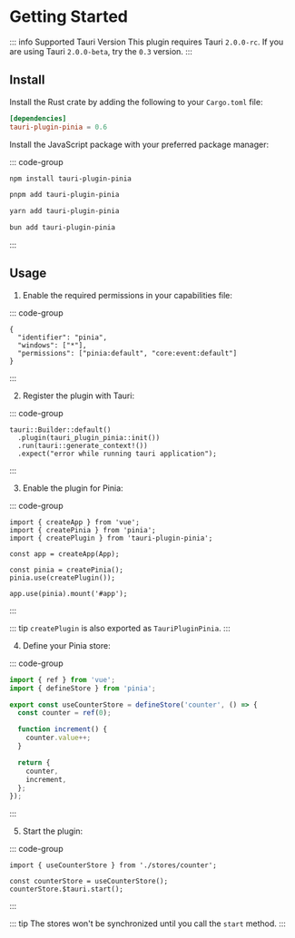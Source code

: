 # Getting Started

::: info Supported Tauri Version
This plugin requires Tauri `2.0.0-rc`. If you are using Tauri `2.0.0-beta`, try the `0.3` version.
:::

## Install

Install the Rust crate by adding the following to your `Cargo.toml` file:

```toml
[dependencies]
tauri-plugin-pinia = 0.6
```

Install the JavaScript package with your preferred package manager:

::: code-group

```sh [npm]
npm install tauri-plugin-pinia
```

```sh [pnpm]
pnpm add tauri-plugin-pinia
```

```sh [yarn]
yarn add tauri-plugin-pinia
```

```sh [bun]
bun add tauri-plugin-pinia
```

:::

## Usage

1. Enable the required permissions in your capabilities file:

::: code-group

```json{4} [src-tauri/capabilities/pinia.json]
{
  "identifier": "pinia",
  "windows": ["*"],
  "permissions": ["pinia:default", "core:event:default"]
}
```

:::

2. Register the plugin with Tauri:

::: code-group

```rust{2} [src-tauri/src/main.rs]
tauri::Builder::default()
  .plugin(tauri_plugin_pinia::init())
  .run(tauri::generate_context!())
  .expect("error while running tauri application");

```

:::

3. Enable the plugin for Pinia:

::: code-group

```ts{8} [src/index.ts]
import { createApp } from 'vue';
import { createPinia } from 'pinia';
import { createPlugin } from 'tauri-plugin-pinia';

const app = createApp(App);

const pinia = createPinia();
pinia.use(createPlugin());

app.use(pinia).mount('#app');
```

:::

::: tip
`createPlugin` is also exported as `TauriPluginPinia`.
:::

4. Define your Pinia store:

::: code-group

```ts [src/stores/counter.ts]
import { ref } from 'vue';
import { defineStore } from 'pinia';

export const useCounterStore = defineStore('counter', () => {
  const counter = ref(0);

  function increment() {
    counter.value++;
  }

  return {
    counter,
    increment,
  };
});
```

:::

5. Start the plugin:

::: code-group

```ts{4} [src/App.vue]
import { useCounterStore } from './stores/counter';

const counterStore = useCounterStore();
counterStore.$tauri.start();
```

:::

::: tip
The stores won't be synchronized until you call the `start` method.
:::
